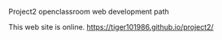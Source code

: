 Project2 openclassroom web development path

This web site is online. https://tiger101986.github.io/project2/